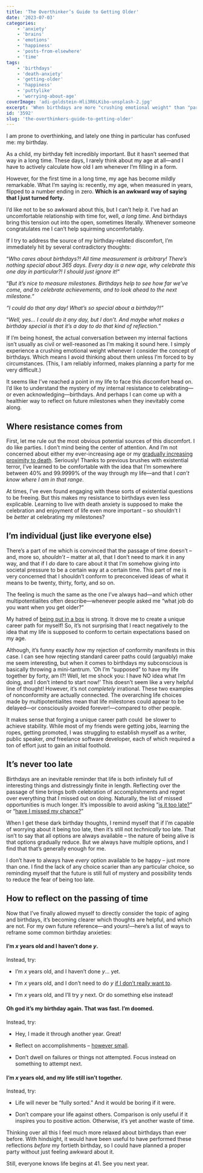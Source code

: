 ```yaml
---
title: 'The Overthinker’s Guide to Getting Older'
date: '2023-07-03'
categories:
    - 'anxiety'
    - 'brains'
    - 'emotions'
    - 'happiness'
    - 'posts-from-elsewhere'
    - 'time'
tags:
    - 'birthdays'
    - 'death-anxiety'
    - 'getting-older'
    - 'happiness'
    - 'puttylike'
    - 'worrying-about-age'
coverImage: 'adi-goldstein-Hli3R6LKibo-unsplash-2.jpg'
excerpt: 'When birthdays are more "crushing emotional weight" than "parties and cake," it might be time for a change in perspective.'
id: '3592'
slug: 'the-overthinkers-guide-to-getting-older'
---
```


I am prone to overthinking, and lately one thing in particular has confused me: my birthday.

<!--more-->

As a child, my birthday felt incredibly important. But it hasn’t seemed that way in a long time. These days, I rarely think about my age at all—and I have to actively calculate how old I am whenever I’m filling in a form.

However, for the first time in a long time, my age has become mildly remarkable. What I’m saying is: recently, my age, when measured in years, flipped to a number ending in zero. **Which is an awkward way of saying that I just turned forty.**

I’d like not to be so awkward about this, but I can’t help it. I’ve had an uncomfortable relationship with time for, well, *a long time*. And birthdays bring this tension out into the open, sometimes literally. Whenever someone congratulates me I can’t help squirming uncomfortably.

If I try to address the source of my birthday-related discomfort, I’m immediately hit by several contradictory thoughts:

“_Who cares about birthdays?! All time measurement is arbitrary! There’s nothing special about 365 days. Every day is a new age, why celebrate this one day in particular?! I should just ignore it!_“

“_But it’s nice to measure milestones. Birthdays help to see how far we’ve come, and to celebrate achievements, and to look ahead to the next milestone._“

_“I could do that any day! What’s so special about a birthday?!”_

“_Well, yes… I could do it any day, but I don’t. And maybe what makes a birthday special is that it’s a day to do that kind of reflection._“

If I’m being honest, the actual conversation between my internal factions isn’t usually as civil or well-reasoned as I’m making it sound here. I simply experience a crushing emotional weight whenever I consider the concept of birthdays. Which means I avoid thinking about them unless I’m forced to by circumstances. (This, I am reliably informed, makes planning a party for me very difficult.)

It seems like I’ve reached a point in my life to face this discomfort head on. I’d like to understand the mystery of my internal resistance to celebrating—or even acknowledging—birthdays. And perhaps I can come up with a healthier way to reflect on future milestones when they inevitably come along.

## Where resistance comes from

First, let me rule out the most obvious potential sources of this discomfort. I do like parties. I don’t mind being the center of attention. And I’m not concerned about either my ever-increasing age or my [gradually increasing proximity to death](https://puttylike.com/death-anxiety-for-those-who-die-more-than-once/). Seriously! Thanks to previous brushes with existential terror, I’ve learned to be comfortable with the idea that I’m somewhere between 40% and 99.9999% of the way through my life—and that I *can’t know where I am in that range*.

At times, I’ve even found engaging with these sorts of existential questions to be freeing. But this makes my resistance to birthdays even less explicable. Learning to live with death anxiety is supposed to make the celebration and enjoyment of life even more important – so shouldn’t I be *better* at celebrating my milestones?

## I’m individual (just like everyone else)

There’s a part of me which is convinced that the passage of time doesn’t – and, more so, *shouldn’t* – matter at all, that I don’t need to mark it in any way, and that if I *do* dare to care about it that I’m somehow giving into societal pressure to be a certain way at a certain time. This part of me is very concerned that I shouldn’t conform to preconceived ideas of what it means to be twenty, thirty, forty, and so on.

The feeling is much the same as the one I’ve always had—and which other multipotentialites often describe—whenever people asked me “what job do you want when you get older?”

My hatred of [being put in a box](https://puttylike.com/so-what-do-you-do/) is strong. It drove me to create a unique career path for myself! So, it’s not surprising that I react negatively to the idea that my life is supposed to conform to certain expectations based on my age.

Although, it’s funny exactly *how* my rejection of conformity manifests in this case. I can see how rejecting standard career paths could (arguably) make me seem interesting, but when it comes to birthdays my subconscious is basically throwing a mini-tantrum. ‘Oh I’m “supposed” to have my life together by forty, am I?! Well, let me shock you: I have NO idea what I’m doing, and I don’t intend to start now!’ This doesn’t seem like a very helpful line of thought! However, it’s not *completely* irrational. These two examples of nonconformity are actually connected. The overarching life choices made by multipotentialites mean that life milestones could appear to be delayed—or consciously avoided forever!—compared to other people.

It makes sense that forging a unique career path could  be slower to achieve stability. While most of my friends were getting jobs, learning the ropes, getting promoted, I was struggling to establish myself as a writer, public speaker, *and* freelance software developer, each of which required a ton of effort just to gain an initial foothold.

## It’s never too late

Birthdays are an inevitable reminder that life is both infinitely full of interesting things and distressingly finite in length. Reflecting over the passage of time brings both celebration of accomplishments and regret over everything that I missed out on doing. Naturally, the list of missed opportunities is much longer. It’s impossible to avoid asking “[is it too late?](https://puttylike.com/is-it-too-late-for-me/)” or “[have I missed my chance?](https://puttylike.com/have-i-really-missed-my-chance/)”

When I get these dark birthday thoughts, I remind myself that if I’m capable of worrying about it being too late, then it’s still not *technically* too late. That isn’t to say that all options are always available – the nature of being alive is that options gradually reduce. But we always have multiple options, and I find that that’s generally enough for me.

I don’t have to always have *every* option available to be happy – just more than one. I find the lack of any choice scarier than any particular choice, so reminding myself that the future is still full of mystery and possibility tends to reduce the fear of being too late.

## How to reflect on the passing of time

Now that I’ve finally allowed myself to directly consider the topic of aging and birthdays, it’s becoming clearer which thoughts are helpful, and which are not. For my own future reference—and yours!—here’s a list of ways to reframe some common birthday anxieties:

#### I’m *x* years old and I haven’t done *y*.

Instead, try:

-   I’m *x* years old, and I haven’t done *y*… yet.

-   I’m *x* years old, and I don’t need to do *y* [if I don’t really want to](https://puttylike.com/elevate-your-to-do-list-with-a-wont-do-list/).

-   I’m *x* years old, and I’ll try *y* next. Or do something else instead!

#### Oh god it’s my birthday again. That was fast. I’m doomed.

Instead, try:

-   Hey, I made it through another year. Great!

-   Reflect on accomplishments – [however small](https://puttylike.com/your-wins-exist-celebrate-them/).

-   Don’t dwell on failures or things not attempted. Focus instead on something to attempt next.

#### I’m *x* years old, and my life still isn’t together.

Instead, try:

-   Life will never be “fully sorted.” And it would be boring if it were.

-   Don’t compare your life against others. Comparison is only useful if it inspires you to positive action. Otherwise, it’s yet another waste of time.

Thinking over all this I feel much more relaxed about birthdays than ever before. With hindsight, it would have been useful to have performed these reflections *before* my fortieth birthday, so I could have planned a proper party without just feeling awkward about it.

Still, everyone knows life begins at 41. See you next year.
